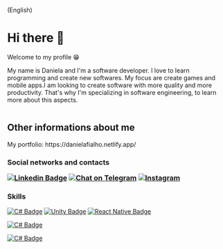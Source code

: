(English)




<h1> Hi there 👋</h1>
<p>Welcome to my profile 😁</p>

<p>My name is Daniela and I'm a software developer. I love to learn programming and create new softwares. My  focus are create games and mobile apps.I am looking to create software with more quality and more productivity. That's why I'm specializing in software engineering, to learn more about this aspects.</p>
<img source = "https://www.flaticon.com/svg/vstatic/svg/174/174857.svg?token=exp=1619293708~hmac=3008b5b440ed9638b67509f6d7b9208e"/>
<h2> Other informations about me</h2>
<p>My portfolio: https://danielafialho.netlify.app/</p>

<h3> Social networks and contacts
  
 [![Linkedin Badge](https://img.shields.io/badge/LinkedIn-0077B5?style=for-the-badge&logo=linkedin&logoColor=white)](https://www.linkedin.com/in/daniela-fialho-d-oliveira-479b53163)  [![Chat on Telegram](https://img.shields.io/badge/Telegram-2CA5E0?style=for-the-badge&logo=telegram&logoColor=white)](https://t.me/Danethree) [![Instagram](https://img.shields.io/badge/Instagram-E4405F?style=for-the-badge&logo=instagram&logoColor=white)](https://www.instagram.com/danethree_playerone/) 
 
 <h3>Skills</h3>
 
  [![C# Badge](https://img.shields.io/badge/C%23-239120?style=for-the-badge&logo=c-sharp&logoColor=white)]()    [![Unity Badge](https://img.shields.io/badge/Unity-100000?style=for-the-badge&logo=unity&logoColor=white)]()  [![React Native Badge](https://img.shields.io/badge/React_Native-20232A?style=for-the-badge&logo=react&logoColor=61DAFB)]()  
  
  
 [![C# Badge](	https://github-readme-stats.vercel.app/api/top-langs/?username=Danethree&theme=blue-green
    )]() 
  
   [![C# Badge](		https://github-readme-stats.vercel.app/api?username=Danethree&theme=blue-green
    )]() 

  
